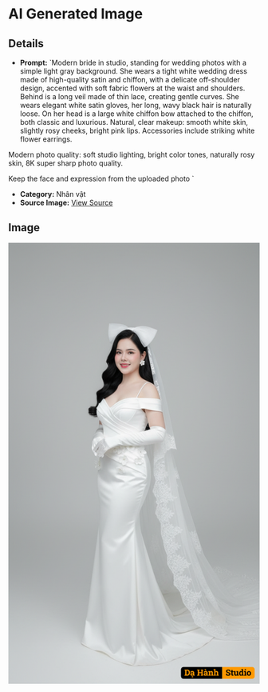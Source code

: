 # AI Generated Image

## Details
- **Prompt:** `Modern bride in studio, standing for wedding photos with a simple light gray background. She wears a tight white wedding dress made of high-quality satin and chiffon, with a delicate off-shoulder design, accented with soft fabric flowers at the waist and shoulders. Behind is a long veil made of thin lace, creating gentle curves. She wears elegant white satin gloves, her long, wavy black hair is naturally loose. On her head is a large white chiffon bow attached to the chiffon, both classic and luxurious. Natural, clear makeup: smooth white skin, slightly rosy cheeks, bright pink lips. Accessories include striking white flower earrings.

Modern photo quality: soft studio lighting, bright color tones, naturally rosy skin, 8K super sharp photo quality.

Keep the face and expression from the uploaded photo `
- **Category:** Nhân vật
- **Source Image:** [View Source](https://raw.githubusercontent.com/lenzcomvth/ImageLibrary/main/Female.png)

## Image
![AI Generated Image](./image-2025-10-03T08-43-54-092Z.png)